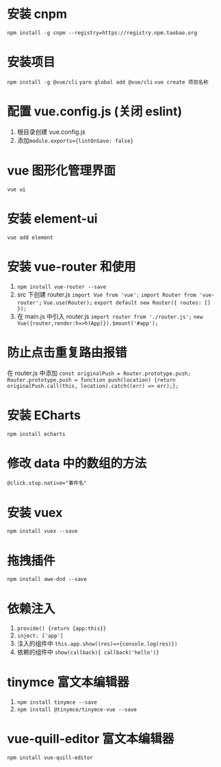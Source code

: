 # 安装 cnpm

`npm install -g cnpm --registry=https://registry.npm.taobao.org`

# 安装项目

`npm install -g @vue/cli`
`yarn global add @vue/cli`
`vue create 项目名称`

# 配置 vue.config.js (关闭 eslint)

1. 根目录创建 vue.config.js
2. 添加`module.exports={lintOnSave: false}`

# vue 图形化管理界面

`vue ui`

# 安装 element-ui

`vue add element`

# 安装 vue-router 和使用

1. `npm install vue-router --save`
2. src 下创建 router.js
   `import Vue from 'vue';`
   `import Router from 'vue-router';`
   `Vue.use(Router);`
   `export default new Router({ routes: [] });`
3. 在 main.js 中引入 router.js
   `import router from './router.js';`
   `new Vue({router,render:h=>h(App)}).$mount('#app');`

# 防止点击重复路由报错

在 router.js 中添加
`const originalPush = Router.prototype.push;`
`Router.prototype.push = function push(location) {return originalPush.call(this, location).catch((err) => err);};`

# 安装 ECharts

`npm install echarts`

# 修改 data 中的数组的方法

`@click.stop.native="事件名"`

# 安装 vuex

`npm install vuex --save`

# 拖拽插件

`npm install awe-dnd --save`

# 依赖注入

1. `provide() {return {app:this}}`
2. `inject: ['app']`
3. 注入的组件中
   `this.app.show((res)=>{console.log(res)})`
4. 依赖的组件中
   `show(callback){ callback('hello')}`

# tinymce 富文本编辑器

1. `npm install tinymce --save`
2. `npm install @tinymce/tinymce-vue --save`

# vue-quill-editor 富文本编辑器

`npm install vue-quill-editor`
